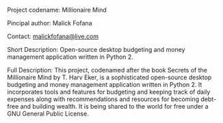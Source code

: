 Project codename:
Millionaire Mind

Pincipal author:
Malick Fofana

Contact:
malickfofana@live.com

Short Description:
Open-source desktop budgeting and money management application written in Python 2.

Full Description:
This project, codenamed after the book Secrets of the Millionaire Mind by T. Harv Eker, is a sophisticated open-source
desktop budgeting and money management application written in Python 2. It incorporates tools and features for budgeting
and keeping track of daily expenses along with recommendations and resources for becoming debt-free and building wealth.
It is being shared to the world for free under a GNU General Public License.
